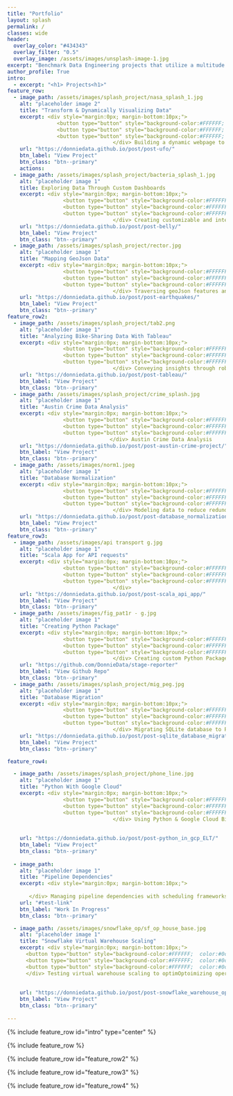 ```yaml
---
title: "Portfolio"
layout: splash
permalink: /
classes: wide 
header:
  overlay_color: "#434343"
  overlay_filter: "0.5"
  overlay_image: /assets/images/unsplash-image-1.jpg
excerpt: "Benchmark Data Engineering projects that utilize a multitude of programing languages, tools, and concepts to transform and convey data."
author_profile: True
intro: 
  - excerpt: "<h1> Projects<h1>"
feature_row:
  - image_path: /assets/images/splash_project/nasa_splash_1.jpg
    alt: "placeholder image 2"
    title: "Transform & Dynamically Visualizing Data"
    excerpt: <div style="margin:0px; margin-bottom:10px;"> 
                <button type="button" style="background-color:#FFFFFF; color:#0c4978; border-radius:3px; border:1px solid gray; font-size:13px">HTML</button>
                <button type="button" style="background-color:#FFFFFF; color:#0c4978; border-radius:3px; border:1px solid gray; font-size:13px">Javascript</button>
                <button type="button" style="background-color:#FFFFFF; color:#0c4978; border-radius:3px; border:1px solid gray; font-size:13px">D3.js</button>
                                  </div> Building a dynamic webpage to display and filter data using JavaScript
    url: "https://donniedata.github.io/post/post-ufo/"
    btn_label: "View Project"
    btn_class: "btn--primary"  
    actions:
  - image_path: /assets/images/splash_project/bacteria_splash_1.jpg
    alt: "placeholder image 1"
    title: Exploring Data Through Custom Dashboards
    excerpt: <div style="margin:0px; margin-bottom:10px;"> 
                  <button type="button" style="background-color:#FFFFFF; color:#0c4978; border-radius:3px; border:1px solid gray; font-size:13px">Javascript</button>
                  <button type="button" style="background-color:#FFFFFF; color:#0c4978; border-radius:3px; border:1px solid gray; font-size:13px">JSON</button>
                  <button type="button" style="background-color:#FFFFFF; color:#0c4978; border-radius:3px; border:1px solid gray; font-size:13px">CSS</button>
                                  </div> Creating customizable and interactive charts with Javascript to share insights
    url: "https://donniedata.github.io/post/post-belly/"
    btn_label: "View Project"
    btn_class: "btn--primary"
  - image_path: /assets/images/splash_project/rector.jpg
    alt: "placeholder image 1"
    title: "Mapping GeoJson Data"
    excerpt: <div style="margin:0px; margin-bottom:10px;"> 
                  <button type="button" style="background-color:#FFFFFF; color:#0c4978; border-radius:3px; border:1px solid gray; font-size:13px">Javascript</button>
                  <button type="button" style="background-color:#FFFFFF;  color:#0c4978; border-radius:3px; border:1px solid gray; font-size:13px">GEOjson</button>
                  <button type="button" style="background-color:#FFFFFF;  color:#0c4978; border-radius:3px; border:1px solid gray; font-size:13px">HTML</button>
                                  </div> Traversing geoJson features and attributes
    url: "https://donniedata.github.io/post/post-earthquakes/"
    btn_label: "View Project"
    btn_class: "btn--primary" 
feature_row2:
  - image_path: /assets/images/splash_project/tab2.png
    alt: "placeholder image 1"
    title: "Analyzing Bike-Sharing Data With Tableau"
    excerpt: <div style="margin:0px; margin-bottom:10px;"> 
                  <button type="button" style="background-color:#FFFFFF; color:#0c4978; border-radius:3px; border:1px solid gray; font-size:13px">Tableau</button>
                  <button type="button" style="background-color:#FFFFFF; color:#0c4978; border-radius:3px; border:1px solid gray; font-size:13px">Data Analysis</button>
                  <button type="button" style="background-color:#FFFFFF; color:#0c4978; border-radius:3px; border:1px solid gray; font-size:13px">CSS</button>
                                  </div> Conveying insights through robust & interactive visualizations
    url: "https://donniedata.github.io/post/post-tableau/"
    btn_label: "View Project"
    btn_class: "btn--primary"
  - image_path: /assets/images/splash_project/crime_splash.jpg
    alt: "placeholder image 1"
    title: "Austin Crime Data Analysis"
    excerpt: <div style="margin:0px; margin-bottom:10px;"> 
                  <button type="button" style="background-color:#FFFFFF; color:#0c4978; border-radius:3px; border:1px solid gray; font-size:13px">Python</button>
                  <button type="button" style="background-color:#FFFFFF; color:#0c4978; border-radius:3px; border:1px solid gray; font-size:13px">ETL</button>
                  <button type="button" style="background-color:#FFFFFF; color:#0c4978; border-radius:3px; border:1px solid gray; font-size:13px">Javascript</button>
                                 </div> Austin Crime Data Analysis
    url: "https://donniedata.github.io/post/post-austin-crime-project/"
    btn_label: "View Project"
    btn_class: "btn--primary" 
  - image_path: /assets/images/norm1.jpeg
    alt: "placeholder image 1"
    title: "Database Normalization"
    excerpt: <div style="margin:0px; margin-bottom:10px;"> 
                  <button type="button" style="background-color:#FFFFFF;  color:#0c4978; border-radius:3px; border:1px solid gray; font-size:13px">Automation</button>
                  <button type="button" style="background-color:#FFFFFF;  color:#0c4978; border-radius:3px; border:1px solid gray; font-size:13px">Data Modeling</button>
                  <button type="button" style="background-color:#FFFFFF;  color:#0c4978; border-radius:3px; border:1px solid gray; font-size:13px">PostgreSQL</button>
                                  </div> Modeling data to reduce redundancy and provide scalabilty for reporting  
    url: "https://donniedata.github.io/post/post-database_normalization/" 
    btn_label: "View Project"
    btn_class: "btn--primary"
feature_row3:
  - image_path: /assets/images/api transport g.jpg
    alt: "placeholder image 1"
    title: "Scala App for API requests" 
    excerpt: <div style="margin:0px; margin-bottom:10px;"> 
                  <button type="button" style="background-color:#FFFFFF;  color:#0c4978; border-radius:3px; border:1px solid gray; font-size:13px">Scala</button>
                  <button type="button" style="background-color:#FFFFFF;  color:#0c4978; border-radius:3px; border:1px solid gray; font-size:13px">Packaging</button>
                  <button type="button" style="background-color:#FFFFFF;  color:#0c4978; border-radius:3px; border:1px solid gray; font-size:13px">Rest API</button>
                                  </div>
    url: "https://donniedata.github.io/post/post-scala_api_app/"
    btn_label: "View Project"
    btn_class: "btn--primary"
  - image_path: /assets/images/fig_pat1r - g.jpg
    alt: "placeholder image 1"
    title: "Creating Python Package"
    excerpt: <div style="margin:0px; margin-bottom:10px;"> 
                  <button type="button" style="background-color:#FFFFFF;  color:#0c4978; border-radius:3px; border:1px solid gray; font-size:13px">Python</button>
                  <button type="button" style="background-color:#FFFFFF;  color:#0c4978; border-radius:3px; border:1px solid gray; font-size:13px">OOP</button>
                  <button type="button" style="background-color:#FFFFFF;  color:#0c4978; border-radius:3px; border:1px solid gray; font-size:13px">Packaging</button>
                                  </div> Creating custom Python Package for pipeline reporting
    url: "https://github.com/DonnieData/stage-reporter"
    btn_label: "View Github Repo"
    btn_class: "btn--primary"
  - image_path: /assets/images/splash_project/mig_peg.jpg
    alt: "placeholder image 1"
    title: "Database Migration"
    excerpt: <div style="margin:0px; margin-bottom:10px;"> 
                  <button type="button" style="background-color:#FFFFFF;  color:#0c4978; border-radius:3px; border:1px solid gray; font-size:13px">SQLite</button>
                  <button type="button" style="background-color:#FFFFFF;  color:#0c4978; border-radius:3px; border:1px solid gray; font-size:13px">Python</button>
                  <button type="button" style="background-color:#FFFFFF;  color:#0c4978; border-radius:3px; border:1px solid gray; font-size:13px">PostgreSQL</button>
                                  </div> Migrating SQLite database to PostgreSQL for enhanced Data Management
    url: "https://donniedata.github.io/post/post-sqlite_database_migration/"
    btn_label: "View Project"
    btn_class: "btn--primary" 

feature_row4:

  - image_path: /assets/images/splash_project/phone_line.jpg
    alt: "placeholder image 1"
    title: "Python With Google Cloud" 
    excerpt: <div style="margin:0px; margin-bottom:10px;"> 
                  <button type="button" style="background-color:#FFFFFF;  color:#0c4978; border-radius:3px; border:1px solid gray; font-size:13px">Google Cloud</button>
                  <button type="button" style="background-color:#FFFFFF;  color:#0c4978; border-radius:3px; border:1px solid gray; font-size:13px">Python</button>
                  <button type="button" style="background-color:#FFFFFF;  color:#0c4978; border-radius:3px; border:1px solid gray; font-size:13px">ELT</button>
                                  </div> Using Python & Google Cloud Big Query to extract, load, and transform 311 Data for analyzing. 
                  
      
    url: "https://donniedata.github.io/post/post-python_in_gcp_ELT/"
    btn_label: "View Project"
    btn_class: "btn--primary"
    
  - image_path: 
    alt: "placeholder image 1"
    title: "Pipeline Dependencies" 
    excerpt: <div style="margin:0px; margin-bottom:10px;"> 
                  
       </div> Managing pipeline dependencies with scheduling frameworks.
    url: "#test-link"
    btn_label: "Work In Progress"
    btn_class: "btn--primary"

  - image_path: /assets/images/snowflake_op/sf_op_house_base.jpg
    alt: "placeholder image 1"
    title: "Snowflake Virtual Warehouse Scaling" 
    excerpt: <div style="margin:0px; margin-bottom:10px;"> 
      <button type="button" style="background-color:#FFFFFF;  color:#0c4978; border-radius:3px; border:1px solid gray; font-size:13px">Snowflake</button>
      <button type="button" style="background-color:#FFFFFF;  color:#0c4978; border-radius:3px; border:1px solid gray; font-size:13px">Warehouse Scaling</button>
      <button type="button" style="background-color:#FFFFFF;  color:#0c4978; border-radius:3px; border:1px solid gray; font-size:13px">SQL</button>
      </div> Testing virtual warehouse scaling to optimOptoimizing operations through testing virtual warehouse scaling. 
                  
         
    url: "https://donniedata.github.io/post/post-snowflake_warehouse_optimization/"
    btn_label: "View Project"
    btn_class: "btn--primary"
  
---
```


{% include feature_row id="intro" type="center" %}

{% include feature_row %}

{% include feature_row id="feature_row2" %}
  
{% include feature_row id="feature_row3" %}

{% include feature_row id="feature_row4" %}

